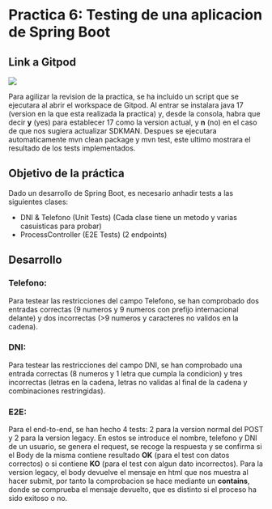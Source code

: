 # Practica 6: Testing de una aplicacion de Spring Boot

## Link a Gitpod
[![](https://gitpod.io/button/open-in-gitpod.svg)](https://gitpod.io/#https://github.com/alexalzaga/P6-Testing)

Para agilizar la revision de la practica, se ha incluido un script que se ejecutara al abrir el workspace de Gitpod. Al entrar se instalara java 17 (version en la que esta realizada la practica) y, desde la consola, habra que decir **y** (yes) para establecer 17 como la version actual, y **n** (no) en el caso de que nos sugiera actualizar SDKMAN. Despues se ejecutara automaticamente mvn clean package y mvn test, este ultimo mostrara el resultado de los tests implementados.

## Objetivo de la práctica

Dado un desarrollo de Spring Boot, es necesario anhadir tests a las siguientes clases:

- DNI & Telefono (Unit Tests) (Cada clase tiene un metodo y varias casuisticas para probar)
- ProcessController (E2E Tests) (2 endpoints)

## Desarrollo

### Telefono: 

Para testear las restricciones del campo Telefono, se han comprobado dos entradas correctas (9 numeros y 9 numeros con prefijo internacional delante) y dos incorrectas (>9 numeros y caracteres no validos en la cadena).

### DNI: 

Para testear las restricciones del campo DNI, se han comprobado una entrada correctas (8 numeros y 1 letra que cumpla la condicion) y tres incorrectas (letras en la cadena, letras no validas al final de la cadena y combinaciones restringidas).

### E2E: 

Para el end-to-end, se han hecho 4 tests: 2 para la version normal del POST y 2 para la version legacy. En estos se introduce el nombre, telefono y DNI de un usuario, se genera el request, se recoge la respuesta y se confirma si el Body de la misma contiene resultado **OK** (para el test con datos correctos) o si contiene **KO** (para el test con algun dato incorrectos). Para la version legacy, el body devuelve el mensaje en html que nos muestra al hacer submit, por tanto la comprobacion se hace mediante un **contains**, donde se comprueba el mensaje devuelto, que es distinto si el proceso ha sido exitoso o no.
